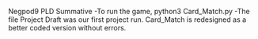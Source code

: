 Negpod9 PLD Summative
-To run the game, python3 Card_Match.py
-The file Project Draft was our first project run. Card_Match is redesigned as a better coded version without errors.
